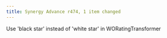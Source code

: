 ```yaml
---
title: Synergy Advance r474, 1 item changed
---
```


Use 'black star' instead of 'white star' in WORatingTransformer
